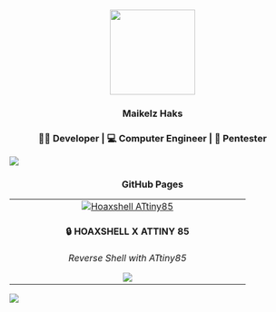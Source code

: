 <h3 align="center"> 
  <img src="https://avatars.githubusercontent.com/u/85068672?v=4" height="150"/>
</h3>

<h3 align="center">Maikelz Haks</h3>  
<h3 align="center"> 👨‍💻 Developer | 💻 Computer Engineer | 🐞 Pentester </h3>

<img src="https://user-images.githubusercontent.com/73097560/115834477-dbab4500-a447-11eb-908a-139a6edaec5c.gif">

<h3 align="center"> GitHub Pages</h3>

<div align="center">

<table>
  <tr>
    <td align="center" width="400">
      <a href="https://maikelz-haks.github.io/Hoaxshell_Digispark_Attiny85/" target="_blank">
        <img src="https://github-readme-stats.vercel.app/api/pin/?username=maikelz-haks&repo=Hoaxshell_Digispark_Attiny85&theme=dark&hide_border=true" alt="Hoaxshell ATtiny85"/>
      </a>
      <br>
      <h4>🔒 HOAXSHELL X ATTINY 85</h4>
      <p><em>Reverse Shell with ATtiny85</em></p>
      <a href="https://maikelz-haks.github.io/Hoaxshell_Digispark_Attiny85/" target="_blank">
        <img src="https://img.shields.io/badge/View%20Project-FF6B6B?style=for-the-badge&logo=github&logoColor=white"/>
      </a>
    </td>
  </tr>
</table>

</div>

<img src="https://user-images.githubusercontent.com/73097560/115834477-dbab4500-a447-11eb-908a-139a6edaec5c.gif">
